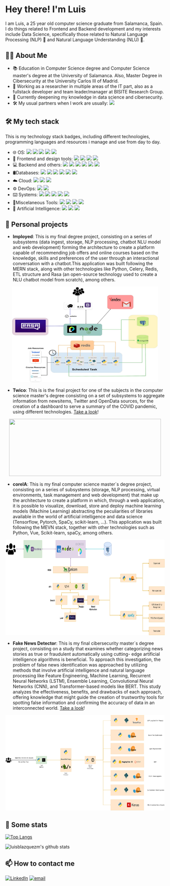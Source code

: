 # Hey there! I'm Luis

I am Luis, a 25 year old computer science graduate from Salamanca, Spain. I do things related to Frontend and Backend development and my interests include Data Science, specifically those related to Natural Language Processing (NLP) 🧠 and Natural Language Understanding (NLU) 🤖.

## 👨‍🎓 About Me
- 📚 Education in Computer Science degree and Computer Science master's degree at the University of Salamanca. Also, Master Degree in Cibersecurity at the University Carlos III of Madrid.
- 💼 Working as a researcher in multiple areas of the IT part, also as a fullstack developer and team leader/manager at BISITE Research Group.
- 🌱 Currently deepening my knowledge in data science and cibersecurity.
- 🛠️ My usual partners when I work are usually: <img src="https://img.shields.io/badge/sublime_text-%23575757.svg?&style=for-the-badge&logo=sublime-text&logoColor=important" />

## 🛠 My tech stack
This is my technology stack badges, including different technologies, programming languages and resources i manage and use from day to day.
- 🌐 OS: <img src="https://img.shields.io/badge/Ubuntu-E95420?style=for-the-badge&logo=ubuntu&logoColor=white" /> <img src="https://img.shields.io/badge/Debian-A81D33?style=for-the-badge&logo=debian&logoColor=white" /> <img src="https://img.shields.io/badge/Kali_Linux-557C94?style=for-the-badge&logo=kali-linux&logoColor=white" /> <img src="https://img.shields.io/badge/mac%20os-000000?style=for-the-badge&logo=apple&logoColor=white" /> <img src="https://img.shields.io/badge/Windows-0078D6?style=for-the-badge&logo=windows&logoColor=white" /> 
- 🎨 Frontend and design tools: <img src="https://img.shields.io/badge/Vue.js-35495E?style=for-the-badge&logo=vue.js&logoColor=4FC08D" /> <img src="https://img.shields.io/badge/react%20-%2320232a.svg?&style=for-the-badge&logo=react&logoColor=%2361DAFB" /> <img src="https://img.shields.io/badge/JavaScript-F7DF1E?&style=for-the-badge&logo=javascript&logoColor=white" /> <img src="https://img.shields.io/badge/Bootstrap-563D7C?style=for-the-badge&logo=bootstrap&logoColor=white" />
- 💻 Backend and others: <img src="https://img.shields.io/badge/python%20-%2314354C.svg?&style=for-the-badge&logo=python&logoColor=white" /> <img src="https://img.shields.io/badge/java-%23ED8B00.svg?&style=for-the-badge&logo=java&logoColor=white" /> <img src="https://img.shields.io/badge/node.js%20-%2343853D.svg?&style=for-the-badge&logo=node.js&logoColor=white" />  <img src="https://img.shields.io/badge/typescript%20-%23007ACC.svg?&style=for-the-badge&logo=typescript&logoColor=white" />  <img src="https://img.shields.io/badge/PHP-777BB4?&style=for-the-badge&logo=PHP&logoColor=white" /> <img src="https://img.shields.io/badge/flask%20-%23000.svg?&style=for-the-badge&logo=flask&logoColor=white" />
- 🛢Databases: <img src="https://img.shields.io/badge/MongoDB-%234ea94b.svg?&style=for-the-badge&logo=mongodb&logoColor=white" /> <img src="https://img.shields.io/badge/postgres-%23316192.svg?&style=for-the-badge&logo=postgresql&logoColor=white" /> <img src="https://img.shields.io/badge/mysql-%2300f.svg?&style=for-the-badge&logo=mysql&logoColor=white" /> <img src="https://img.shields.io/badge/redis-%23DC382D.svg?&style=for-the-badge&logo=Redis&logoColor=white"> <img src="https://img.shields.io/badge/Elastic_Search-005571?style=for-the-badge&logo=elasticsearch&logoColor=white" /> <img src="https://img.shields.io/badge/rabbitmq-%23FF6600.svg?&style=for-the-badge&logo=rabbitmq&logoColor=white" />
- ☁️ Cloud: <img src="https://img.shields.io/badge/Amazon_AWS-232F3E?style=for-the-badge&logo=amazon-aws&logoColor=white"> <img src="https://img.shields.io/badge/Google_Cloud-4285F4?style=for-the-badge&logo=google-cloud&logoColor=white">  <img src="https://img.shields.io/badge/Microsoft_Azure-0089D6?style=for-the-badge&logo=microsoft-azure&logoColor=white" />
- ⚙️ DevOps: <img src="https://img.shields.io/badge/Docker-2496ED?logo=docker&logoColor=fff&style=for-the-badge" /> <img src="https://img.shields.io/badge/Kubernetes-326CE5?logo=kubernetes&logoColor=fff&style=for-the-badge" /> 
- ⌨️ Systems: <img src="https://img.shields.io/badge/Celery-%2337814A.svg?&style=for-the-badge&logo=Celery&logoColor=white"/> <img src="https://img.shields.io/badge/Apache-D22128?logo=apache&logoColor=fff&style=for-the-badge" /> <img src="https://img.shields.io/badge/Apache%20Hadoop-6CF?logo=apachehadoop&logoColor=fff&style=for-the-badge" /> <img src="https://img.shields.io/badge/Selenium-43B02A?logo=selenium&logoColor=fff&style=for-the-badge" /> <img src="https://img.shields.io/badge/NGINX-%23269539.svg?&style=for-the-badge&logo=NGINX&logoColor=white" />
- 🔧Miscelaneous Tools: <img src="https://img.shields.io/badge/pandas-150458?logo=pandas&logoColor=fff&style=for-the-badge" /> <img src="https://img.shields.io/badge/Git-%23F05032.svg?&style=for-the-badge&logo=Git&logoColor=white" />  <img src="https://img.shields.io/badge/sequelize-323330?style=for-the-badge&logo=sequelize&logoColor=blue" /> <img src="https://img.shields.io/badge/Postman-FF6C37?logo=postman&logoColor=fff&style=for-the-badge" />
- 🧠 Artificial Intelligence: <img src="https://img.shields.io/badge/ScikitLearn-F7931E?logo=scikit-learn&logoColor=black&style=for-the-badge" /> <img src="https://img.shields.io/badge/TensorFlow-FF6F00?style=for-the-badge&logo=tensorflow&logoColor=white" /> <img src="https://img.shields.io/badge/PyTorch-EE4C2C?logo=pytorch&logoColor=fff&style=for-the-badge" >

## 🎯 Personal projects

- **Imployed**: This is my final degree project, consisting on a series of subsystems (data ingest, storage, NLP processing, chatbot NLU model and web development) forming the architecture to create a platform capable of recommending job offers and online courses based on the knowledge, skills and preferences of the user through an interactional conversation with a chatbot.This application was built following the MERN stack, along with other technologies like Python, Celery, Redis, ETL structure and Rasa (an open-source technology used to create a NLU chatbot model from scratch), among others.
<p align="center">
  <img width="460" height="300" src="https://github.com/luisblazquezm/luisblazquezm/blob/master/imployed_architecture.jpg">
</p>

- **Twico**: This is is the final project for one of the subjects in the computer science master's degree consisting on a set of subsystems to aggregate information from newsitems, Twitter and OpenData sources, for the creation of a dashboard to serve a summary of the COVID pandemic, using different technologies. <a href="https://github.com/luisblazquezm/TwiCo">Take a look</a>!
<p align="center">
  <img width="480" height="180" src="https://github.com/luisblazquezm/TwiCo/blob/master/soa-web-app/vue-web/public/img/architecture.png">
</p>

- **coreIA**: This is my final computer science master´s degree project, consisting on a series of subsystems (storage, NLP processing, virtual environments, task management and web development) that make up the architecture to create a platform in which, through a web application, it is possible to visualize, download, store and deploy machine learning models (Machine Learning) abstracting the peculiarities of libraries available in the world of artificial intelligence and data science (Tensorflow, Pytorch, SpaCy, scikit-learn, ...). This application was built following the MEVN stack, together with other technologies such as Python, Vue, Scikit-learn, spaCy, among others.
<p align="center">
  <img width="630" height="300" src="https://github.com/luisblazquezm/luisblazquezm/blob/master/coreia_architecture.png">
</p>

- **Fake News Detector**: This is my final cibersecurity master´s degree project, consisting on a study that examines whether categorizing news stories as true or fraudulent automatically using cutting- edge artificial intelligence algorithms is beneficial. To approach this investigation, the problem of false news identification was approached by utilizing methods that involve artificial intelligence and natural language processing like Feature Engineering, Machine Learning, Recurrent Neural Networks (LSTM), Ensemble Learning, Convolutional Neural Networks (CNN), and Transformer-based models like BERT. This study analyzes the effectiveness, benefits, and drawbacks of each approach, offering knowledge that might guide the creation of trustworthy tools for spotting false information and confirming the accuracy of data in an interconnected world. <a href="https://github.com/luisblazquezm/uc3m-fake-news-tfm">Take a look</a>!
<p align="center">
  <img width="560" height="300" src="https://github.com/luisblazquezm/luisblazquezm/blob/master/fake_news_architecture.png">
</p>

## 🚀 Some stats
  [![Top Langs](https://github-readme-stats.vercel.app/api/top-langs/?username=luisblazquezm&layout=compact&hide=Ada,Makefile,HTML,CSS&langs_count=20)](https://github.com/anuraghazra/github-readme-stats)

  ![luisblazquezm's github stats](https://github-readme-stats.vercel.app/api?username=luisblazquezm&count_private=true&include_all_commits=true&show_icons=true)

## 📫 How to contact me

<p>
<a href="https://www.linkedin.com/in/luis-blazquez-mi%C3%B1ambres-167947192/"><img alt="LinkedIn" src="https://img.shields.io/badge/linkedin-%230077B5.svg?&style=for-the-badge&logo=linkedin&logoColor=white"></a>
<a href="mailto:luisblazquezminambres@gmail.com"><img alt="email" src="https://img.shields.io/badge/gmail-%23D14836.svg?&style=for-the-badge&logo=gmail&logoColor=white"></a>
</p>
